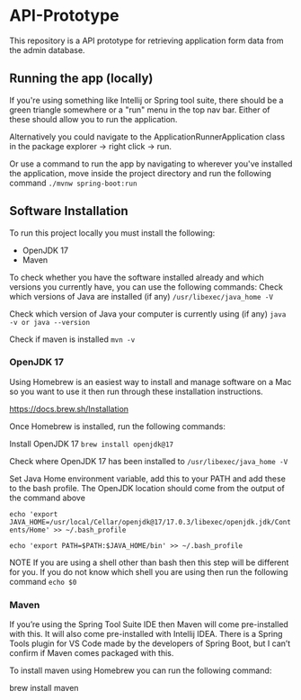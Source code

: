# API-Prototype
This repository is a API prototype for retrieving application form data from the admin database.

## Running the app (locally)
If you're using something like Intellij or Spring tool suite, there should be a green triangle somewhere or a "run" menu in the top nav bar. Either of these should allow you to run the application.

Alternatively you could navigate to the ApplicationRunnerApplication class in the package explorer -> right click -> run.

Or use a command to run the app by navigating to wherever you've installed the application, move inside the project directory and run the following command
`./mvnw spring-boot:run`

## Software Installation
To run this project locally you must install the following:
* OpenJDK 17
* Maven

To check whether you have the software installed already and which versions you currently have, you can use the following commands:
Check which versions of Java are installed (if any) `/usr/libexec/java_home -V`

Check which version of Java your computer is currently using (if any) `java -v or java --version`

Check if maven is installed `mvn -v`

### OpenJDK 17
Using Homebrew is an easiest way to install and manage software on a Mac so you want to use it then run through these installation instructions.

https://docs.brew.sh/Installation

Once Homebrew is installed, run the following commands:

Install OpenJDK 17
`brew install openjdk@17`

Check where OpenJDK 17 has been installed to
`/usr/libexec/java_home -V`

Set Java Home environment variable, add this to your PATH and add these to the bash profile. The OpenJDK location should come from the output of the command above

`echo 'export JAVA_HOME=/usr/local/Cellar/openjdk@17/17.0.3/libexec/openjdk.jdk/Contents/Home' >> ~/.bash_profile`

`echo 'export PATH=$PATH:$JAVA_HOME/bin' >> ~/.bash_profile`

NOTE If you are using a shell other than bash then this step will be different for you. If you do not know which shell you are using then run the following command
`echo $0`

### Maven
If you’re using the Spring Tool Suite IDE then Maven will come pre-installed with this. It will also come pre-installed with Intellij IDEA. There is a Spring Tools plugin for VS Code made by the developers of Spring Boot, but I can’t confirm if Maven comes packaged with this.

To install maven using Homebrew you can run the following command:

brew install maven
